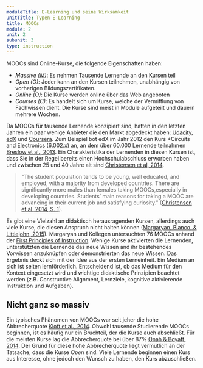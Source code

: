 ```yaml
---
moduleTitle: E-Learning und seine Wirksamkeit
unitTitle: Typen E-Learning
title: MOOCs 
module: 2
unit: 2
subunit: 3
type: instruction
---
```


MOOCs sind Online-Kurse, die folgende Eigenschaften haben:

* *Massive (M)*: Es nehmen Tausende Lernende an den Kursen teil
* *Open (O)*: Jeder kann an den Kursen teilnehmen, unabhängig von vorherigen Bildungszertifikaten.
* *Online (O)*: Die Kurse werden online über das Web angeboten
* *Courses (C)*: Es handelt sich um Kurse, welche der Vermittlung von Fachwissen dient. Die Kurse sind meist in Module aufgeteilt und dauern mehrere Wochen. 

Da MOOCs für tausende Lernende konzipiert sind, hatten in den letzten Jahren ein paar wenige Anbieter die den Markt abgedeckt haben: [Udacity](https://eu.udacity.com/), [edX](https://www.edx.org/) und [Coursera](https://www.coursera.org/). Zum Beispiel bot edX im Jahr 2012 den Kurs *Circuits and Electronics (6.002.x) an, an dem über 60.000 Lernende teilnahmen [Breslow et al., 2013](https://eric.ed.gov/?id=EJ1062850). Ein Charakteristika der Lernenden in diesen Kursen ist, dass Sie in der Regel bereits einen Hochschulabschluss erworben haben und zwischen 25 und 40 Jahre alt sind [Christensen et al, 2014](https://papers.ssrn.com/sol3/papers.cfm?abstract_id=2350964). 

> "The student population tends to be young, well educated, and employed, with a majority from developed countries. There are significantly more males than females taking MOOCs,especially in developing countries. Students’ main reasons for taking a MOOC are advancing in their current job and satisfying curiosity." ([Christensen et al, 2014, S. 1](https://papers.ssrn.com/sol3/papers.cfm?abstract_id=2350964)). 

Es gibt eine Vielzahl an didaktisch herausragenden Kursen, allerdings auch viele Kurse, die diesen Anspruch nicht halten können ([Margaryan, Bianco, & Littlejohn, 2015](https://www.sciencedirect.com/science/article/pii/S036013151400178X)). Margaryan und Kollegen untersuchten 76 MOOCs anhand der [First Principles of Instruction](https://link.springer.com/article/10.1007/BF02505024). Wenige Kurse aktivierten die Lernenden, unterstützten die Lernende das neue Wissen and ihr bestehendes Vorwissen anzuknüpfen oder demonstrierten das neue Wissen. Das Ergebnis deckt sich mit der Idee aus der ersten Lerneinheit. Ein Medium an sich ist selten lernförderlich. Entscheidend ist, ob das Medium für den Kontext eingesetzt wird und wichtige didaktische Prinzipien beachtet werden (z.B. Constructive Alignment, Lernziele, kognitive aktivierende Instruktion und Aufgaben).


## Nicht ganz so massiv

Ein typisches Phänomen von MOOCs war seit jeher die hohe Abbrecherquote [Kloft et al., 2014](http://www.aclweb.org/anthology/W14-4111). Obwohl tausende Studierende MOOCs beginnen, ist es häufig nur ein Bruchteil, der die Kurse auch abschließt. Für die meisten Kurse lag die Abbrecherquote bei über 87% [Onah & Boyatt, 2014](https://pdfs.semanticscholar.org/6f6e/9e3ea887b4042b117d0dbc4a4fa7c41e151c.pdf). Der Grund für diese hohe Abbrecherquote liegt vermutlich an der Tatsache, dass die Kurse *Open* sind. Viele Lernende beginnen einen Kurs aus Interesse, ohne jedoch den Wunsch zu haben, den Kurs abzuschließen.



